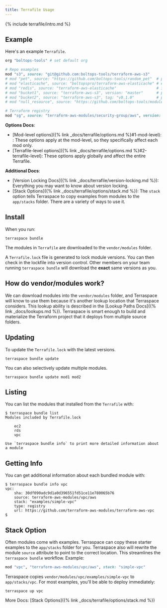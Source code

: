 ```yaml
---
title: Terrafile Usage
---
```


{% include terrafile/intro.md %}

## Example

Here's an example `Terrafile`.

```ruby
org "boltops-tools" # set default org

# Repo examples
mod "s3", source: "git@github.com:boltops-tools/terraform-aws-s3"
# mod "pet", source: "https://github.com/boltops-tools/random_pet"  # public repo
# mod "elasticache", source: "boltopspro/terraform-aws-elasticache" # explicit org
# mod "redis", source: "terraform-aws-elasticache"                  # inferred org
# mod "bucket1", source: "terraform-aws-s3", version: "master"      # pinned to branch. easily update with terraspace bundle update
# mod "bucket2", source: "terraform-aws-s3", tag: "v0.1.0"          # pinned to tag no matter what
# mod "null_resource", source: "https://github.com/boltops-tools/modules", subfolder: "path/to/null_resource_module"

# Terraform registry
mod "sg", source: "terraform-aws-modules/security-group/aws", version: "3.10.0"
```

**Options Docs**:

* [Mod-level options]({% link _docs/terrafile/options.md %}#1-mod-level): : These options apply at the mod-level, so they specifically affect each mod only.
* [Terrafile-level options]({% link _docs/terrafile/options.md %}#2-terrafile-level): These options apply globally and affect the entire Terrafile.

**Additional Docs**:

* [Version Locking Docs]({% link _docs/terrafile/version-locking.md %}): Everything you may want to know about version locking.
* [Stack Options]({% link _docs/terrafile/options/stack.md %}): The `stack` option tells Terraspace to copy examples from modules to the `app/stacks` folder. There are a variety of ways to use it.

## Install

When you run:

    terraspace bundle

The modules in `Terrafile` are downloaded to the `vendor/modules` folder.

A `Terrafile.lock` file is generated to lock module versions. You can then check in the lockfile into version control.  Other members on your team running `terraspace bundle` will download the **exact** same versions as you.

## How do vendor/modules work?

We can download modules into the `vendor/modules` folder, and Terraspace will know to use them because it's another lookup location that Terraspace considers. This lookup ability is described in the [Lookup Paths Docs]({% link _docs/lookups.md %}). Terraspace is smart enough to build and materialize the Terraform project that it deploys from multiple source folders.

## Updating

To update the `Terrafile.lock` with the latest versions.

    terraspace bundle update

You can also selectively update multiple modules.

    terraspace bundle update mod1 mod2

## Listing

You can list the modules that installed from the `Terrafile` with:

    $ terraspace bundle list
    Modules included by Terrafile.lock

        ec2
        rds
        vpc

    Use `terraspace bundle info` to print more detailed information about a module

## Getting Info

You can get additional information about each bundled module with:

    $ terraspace bundle info vpc
    vpc:
        sha: 30df090adc9d1a0d396551fd51ce11e780065b76
        source: terraform-aws-modules/vpc/aws
        stack: "examples/simple-vpc"
        type: registry
        url: https://github.com/terraform-aws-modules/terraform-aws-vpc
    $

## Stack Option

Often modules come with examples. Terraspace can copy these starter examples to the `app/stacks` folder for you. Terraspace also will rewrite the module `source` attribute to point to the correct location. This streamlines the `terraspace bundle` workflow. Example:

```ruby
mod "vpc", "terraform-aws-modules/vpc/aws", stack: "simple-vpc"
```

Terraspace copies `vendor/modules/vpc/examples/simple-vpc` to `app/stacks/vpc`. For most examples, you'll be able to deploy immediately:

    terraspace up vpc

More Docs: [Stack Options]({% link _docs/terrafile/options/stack.md %})
